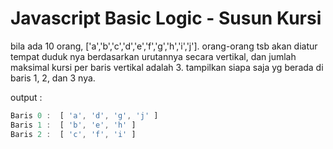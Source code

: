 # Javascript Basic Logic - Susun Kursi

bila ada 10 orang, ['a','b','c','d','e','f','g','h','i','j'].
orang-orang tsb akan diatur tempat duduk nya berdasarkan urutannya secara vertikal,
dan jumlah maksimal kursi per baris vertikal adalah 3.
tampilkan siapa saja yg berada di baris 1, 2, dan 3 nya.

output :
```js
Baris 0 :  [ 'a', 'd', 'g', 'j' ]
Baris 1 :  [ 'b', 'e', 'h' ]
Baris 2 :  [ 'c', 'f', 'i' ]
```
